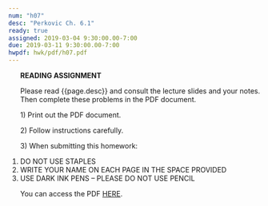 ```yaml
---
num: "h07"
desc: "Perkovic Ch. 6.1"
ready: true
assigned: 2019-03-04 9:30:00.00-7:00
due: 2019-03-11 9:30:00.00-7:00
hwpdf: hwk/pdf/h07.pdf
---
```

<ol markdown="1">

<b>READING ASSIGNMENT</b>

Please read {{page.desc}} and consult the lecture slides and your notes.  Then complete these problems in the PDF document.

<p>1) Print out the PDF document.</p>
<p>2) Follow instructions carefully.</p>
<p>3) When submitting this homework:</p>

<li>DO NOT USE STAPLES</li>
<li>WRITE YOUR NAME ON EACH PAGE IN THE SPACE PROVIDED</li>
<li>USE DARK INK PENS – PLEASE DO NOT USE PENCIL</li>

You can access the PDF <a href="{{'hwk/pdf/h07.pdf' | relative_url }}">HERE</a>.

</ol>

